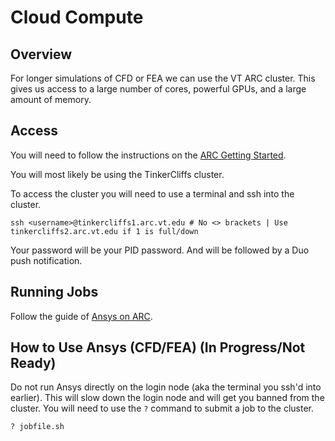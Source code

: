 # Cloud Compute

## Overview
For longer simulations of CFD or FEA we can use the VT ARC cluster.
This gives us access to a large number of cores, powerful GPUs, and a large amount of memory.

## Access
You will need to follow the instructions on the [ARC Getting Started](https://www.docs.arc.vt.edu/get_started.html).

You will most likely be using the TinkerCliffs cluster.

To access the cluster you will need to use a terminal and ssh into the cluster.

```shell
ssh <username>@tinkercliffs1.arc.vt.edu # No <> brackets | Use tinkercliffs2.arc.vt.edu if 1 is full/down
```

Your password will be your PID password. And will be followed by a Duo push notification.

## Running Jobs
Follow the guide of [Ansys on ARC](https://www.docs.arc.vt.edu/software/ansys.html).

## How to Use Ansys (CFD/FEA) (In Progress/Not Ready)
Do not run Ansys directly on the login node (aka the terminal you ssh'd into earlier). This will slow down the login node and will get you banned from the cluster.
You will need to use the `?` command to submit a job to the cluster.

```shell
? jobfile.sh
```


